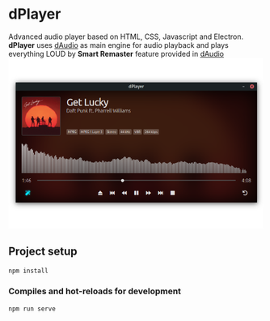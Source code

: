 # dPlayer
Advanced audio player based on HTML, CSS, Javascript and Electron.
**dPlayer** uses [dAudio](https://www.github.com/didava/daudio) as main engine for audio playback and plays everything LOUD by **Smart Remaster** feature provided in [dAudio](https://www.github.com/didava/daudio)
![GitHub Logo](dPlayer.png)


## Project setup
```
npm install
```

### Compiles and hot-reloads for development
```
npm run serve
```
